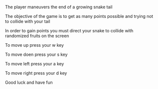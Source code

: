 The player maneuvers the end of a growing snake tail

The objective of the game is to get as many points possible and trying not to collide with your tail

In order to gain points you must direct your snake to collide with randomized fruits on the screen

To move up press your w key

To move doen press your s key

To move left press your a key

To move right press your d key

Good luck and have fun
